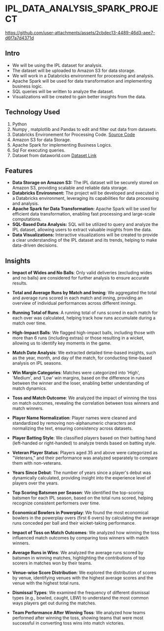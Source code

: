 ﻿#  IPL_DATA_ANALYSIS_SPARK_PROJECT

https://github.com/user-attachments/assets/2cbdec13-4489-46d3-aee7-d6f7a7d4371d
       
 ## Intro
<ul>
  <li>We will be using the IPL dataset for analysis.</li>
  <li>The dataset will be uploaded to Amazon S3 for data storage.</li>
  <li>We will work in a Databricks environment for processing and analysis.</li>
  <li>Apache Spark will be used for data transformation and implementing business logic.</li>
  <li>SQL queries will be written to analyze the dataset.</li>
  <li>Visualizations will be created to gain better insights from the data.</li>
</ul>
                    
  

 ## Technology Used
 1. Python
 2. Numpy , matplotlib and Pandas to edit and filter out data from datasets.                                        
 3. Databricks Environement for Processing Code. <a href="https://dbc-0d56bb97-5db6.cloud.databricks.com/editor/notebooks/4414252411731025?o=554618243516471">Source Code</a>
 4. Amazon S3 for data Storage.
 5. Apache Spark for implementing Business Logics.
 6. Sql For executing queries.
 7. Dataset from dataworld.com <a href="https://data.world/raghu543/ipl-data-till-2017"> Dataset Link</a>

## Features
<ul>
  <li><strong>Data Storage on Amazon S3:</strong> The IPL dataset will be securely stored on Amazon S3, providing scalable and reliable data storage.</li>
  <li><strong>Databricks Environment:</strong> The project will be developed and executed in a Databricks environment, leveraging its capabilities for data processing and analysis.</li>
  <li><strong>Apache Spark for Data Transformation:</strong> Apache Spark will be used for efficient data transformation, enabling fast processing and large-scale computations.</li>
  <li><strong>SQL-Based Data Analysis:</strong> SQL will be utilized to query and analyze the IPL dataset, allowing users to extract valuable insights from the data.</li>
  <li><strong>Data Visualizations:</strong> Interactive visualizations will be created to provide a clear understanding of the IPL dataset and its trends, helping to make data-driven decisions.</li>
</ul>


## Insights

- **Impact of Wides and No Balls**: Only valid deliveries (excluding wides and no balls) are considered for further analysis to ensure accurate results.
  
- **Total and Average Runs by Match and Inning**: We aggregated the total and average runs scored in each match and inning, providing an overview of individual performances across different innings.

- **Running Total of Runs**: A running total of runs scored in each match for each over was calculated, helping track how runs accumulate during a match over time.

- **High-Impact Balls**: We flagged high-impact balls, including those with more than 6 runs (including extras) or those resulting in a wicket, allowing us to identify key moments in the game.

- **Match Date Analysis**: We extracted detailed time-based insights, such as the year, month, and day of the match, for conducting time-based analysis on IPL seasons.

- **Win Margin Categories**: Matches were categorized into 'High', 'Medium', and 'Low' win margins, based on the difference in runs between the winner and the loser, enabling better understanding of match dynamics.

- **Toss and Match Outcome**: We analyzed the impact of winning the toss on match outcomes, revealing the correlation between toss winners and match winners.

- **Player Name Normalization**: Player names were cleaned and standardized by removing non-alphanumeric characters and normalizing the text, ensuring consistency across datasets.

- **Player Batting Style**: We classified players based on their batting hand (left-handed or right-handed) to analyze trends based on batting style.

- **Veteran Player Status**: Players aged 35 and above were categorized as "Veterans," and their performance was analyzed separately to compare them with non-veterans.

- **Years Since Debut**: The number of years since a player's debut was dynamically calculated, providing insight into the experience level of players over the years.

- **Top Scoring Batsmen per Season**: We identified the top-scoring batsmen for each IPL season, based on the total runs scored, helping recognize consistent performers over time.

- **Economical Bowlers in Powerplay**: We found the most economical bowlers in the powerplay overs (first 6 overs) by calculating the average runs conceded per ball and their wicket-taking performance.

- **Impact of Toss on Match Outcomes**: We analyzed how winning the toss influenced match outcomes by comparing toss winners with match winners.

- **Average Runs in Wins**: We analyzed the average runs scored by batsmen in winning matches, highlighting the contributions of top scorers in matches won by their teams.

- **Venue-wise Score Distribution**: We explored the distribution of scores by venue, identifying venues with the highest average scores and the venue with the highest total runs.

- **Dismissal Types**: We examined the frequency of different dismissal types (e.g., bowled, caught, LBW) to understand the most common ways players get out during the matches.

- **Team Performance After Winning Toss**: We analyzed how teams performed after winning the toss, showing teams that were most successful in converting toss wins into match victories.

